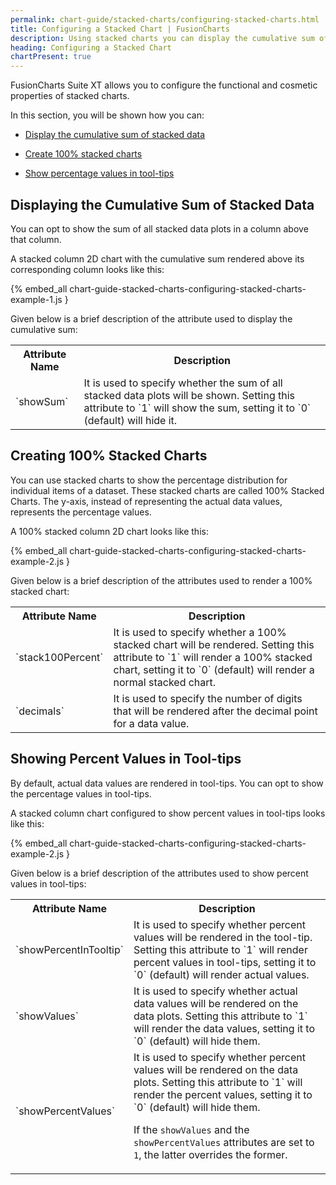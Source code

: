 ```yaml
---
permalink: chart-guide/stacked-charts/configuring-stacked-charts.html
title: Configuring a Stacked Chart | FusionCharts
description: Using stacked charts you can display the cumulative sum of stacked data and show percent value in tooltip.
heading: Configuring a Stacked Chart
chartPresent: true
---
```


FusionCharts Suite XT allows you to configure the functional and cosmetic properties of stacked charts.

In this section, you will be shown how you can:

* <a href="{{ site.baseurl }}chart-guide/stacked-charts/configuring-stacked-charts.html#displaying-the-cumulative-sum-of-stacked-data">Display the cumulative sum of stacked data</a>

* <a href="{{ site.baseurl }}chart-guide/stacked-charts/configuring-stacked-charts.html#creating-100-stacked-charts">Create 100% stacked charts</a>

* <a href="{{ site.baseurl }}chart-guide/stacked-charts/configuring-stacked-charts.html#showing-percent-values-in-tool-tips">Show percentage values in tool-tips</a>

## Displaying the Cumulative Sum of Stacked Data

You can opt to show the sum of all stacked data plots in a column above that column.

A stacked column 2D chart with the cumulative sum rendered above its corresponding column looks like this:

{% embed_all chart-guide-stacked-charts-configuring-stacked-charts-example-1.js }

Given below is a brief description of the attribute used to display the cumulative sum:

<table>
  <tr>
    <th>Attribute Name</th>
    <th>Description</th>
  </tr>
  <tr>
    <td>`showSum`</td>
    <td>It is used to specify whether the sum of all stacked data plots will be shown. Setting this attribute to `1` will show the sum, setting it to `0` (default) will hide it.</td>
  </tr>
</table>


## Creating 100% Stacked Charts

You can use stacked charts to show the percentage distribution for individual items of a dataset. These stacked charts are called 100% Stacked Charts. The y-axis, instead of representing the actual data values, represents the percentage values.

A 100% stacked column 2D chart looks like this:

{% embed_all chart-guide-stacked-charts-configuring-stacked-charts-example-2.js }

Given below is a brief description of the attributes used to render a 100% stacked chart:

<table>
  <tr>
    <th>Attribute Name</th>
    <th>Description</th>
  </tr>
  <tr>
    <td>`stack100Percent`</td>
    <td>It is used to specify whether a 100% stacked chart will be rendered. Setting this attribute to `1` will render a 100% stacked chart, setting it to `0` (default) will render a normal stacked chart.</td>
  </tr>
  <tr>
    <td>`decimals`</td>
    <td>It is used to specify the number of digits that will be rendered after the decimal point for a data value.</td>
  </tr>
</table>



## Showing Percent Values in Tool-tips

By default, actual data values are rendered in tool-tips. You can opt to show the percentage values in tool-tips.

A stacked column chart configured to show percent values in tool-tips looks like this:

{% embed_all chart-guide-stacked-charts-configuring-stacked-charts-example-2.js }

Given below is a brief description of the attributes used to show percent values in tool-tips:

<table>
  <tr>
    <th>Attribute Name</th>
    <th>Description</th>
  </tr>
  <tr>
    <td>`showPercentInTooltip`</td>
    <td>It is used to specify whether percent values will be rendered in the tool-tip. Setting this attribute to `1` will render percent values in tool-tips, setting it to `0` (default) will render actual values.</td>
  </tr>
  <tr>
    <td>`showValues`</td>
    <td>It is used to specify whether actual data values will be rendered on the data plots. Setting this attribute to `1` will render the data values, setting it to `0` (default) will hide them.</td>
  </tr>
  <tr>
    <td>`showPercentValues`</td>
    <td>It is used to specify whether percent values will be rendered on the data plots. Setting this attribute to `1` will render the percent values, setting it to `0` (default) will hide them.

If the `showValues` and the `showPercentValues` attributes are set to `1`, the latter overrides the former. </td>
  </tr>
</table>